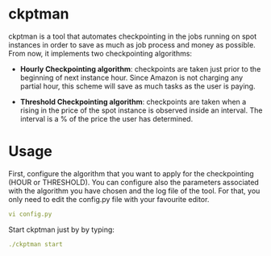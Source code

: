 ckptman
=======
 ckptman is a tool that automates checkpointing in the jobs running on spot instances in order to save as much as job process and money as possible. From now, it implements two checkpointing algorithms:
 
- **Hourly Checkpointing algorithm**: checkpoints are taken just prior to the beginning of next instance hour. Since Amazon is not charging any partial hour, this scheme will save as much tasks as the user is paying.

- **Threshold Checkpointing algorithm**: checkpoints are taken when a rising in the price of the spot instance is observed inside an interval. The interval is a % of the price the user has determined. 

Usage
=====

First, configure the algorithm that you want to apply for the checkpointing (HOUR or THRESHOLD). You can configure also the parameters associated with the algorithm you have chosen and the log file of the tool. For that, you only need to edit the config.py file with your favourite editor.
```yml 
vi config.py
```

Start ckptman just by by typing:
```yml 
./ckptman start
```
